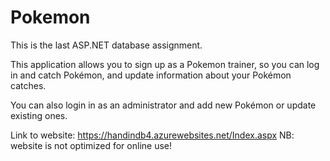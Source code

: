 # Pokemon
This is the last ASP.NET database assignment.

This application allows you to sign up as a Pokemon trainer, so you can log in and catch Pokémon, and update information about your Pokémon catches.

You can also login in as an administrator and add new Pokémon or update existing ones.

Link to website: https://handindb4.azurewebsites.net/Index.aspx
NB: website is not optimized for online use!

